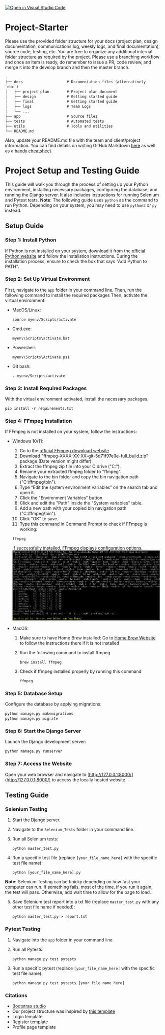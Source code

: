[![Open in Visual Studio Code](https://classroom.github.com/assets/open-in-vscode-718a45dd9cf7e7f842a935f5ebbe5719a5e09af4491e668f4dbf3b35d5cca122.svg)](https://classroom.github.com/online_ide?assignment_repo_id=12113061&assignment_repo_type=AssignmentRepo)

# Project-Starter

Please use the provided folder structure for your docs (project plan, design documentation, communications log, weekly logs, and final documentation), source code, testing, etc. You are free to organize any additional internal folder structure as required by the project. Please use a branching workflow and once an item is ready, do remember to issue a PR, code review, and merge it into the develop branch and then the master branch.

```
.
├── docs                    # Documentation files (alternatively `doc`)
│   ├── project plan        # Project plan document
│   ├── design              # Getting started guide
│   ├── final               # Getting started guide
│   ├── logs                # Team Logs
│   └── ...
├── app                     # Source files
├── tests                   # Automated tests
├── utils                   # Tools and utilities
└── README.md
```

Also, update your README.md file with the team and client/project information. You can find details on writing GitHub Markdown [here](https://docs.github.com/en/get-started/writing-on-github/getting-started-with-writing-and-formatting-on-github/basic-writing-and-formatting-syntax) as well as a [handy cheatsheet](https://enterprise.github.com/downloads/en/markdown-cheatsheet.pdf).

# Project Setup and Testing Guide

This guide will walk you through the process of setting up your Python environment, installing necessary packages, configuring the database, and running the Django server. It also includes instructions for running Selenium and Pytest tests.
**Note:** The following guide uses `python` as the command to run Python. Depending on your system, you may need to use `python3` or `py` instead.

## Setup Guide

### Step 1: Install Python

If Python is not installed on your system, download it from the [official Python website](https://www.python.org/downloads/) and follow the installation instructions. During the installation process, ensure to check the box that says "Add Python to PATH".

### Step 2: Set Up Virtual Environment

First, navigate to the `app` folder in your command line. Then, run the following command to install the required packages
Then, activate the virtual environment:

- MacOS/Linux:

  ```console
  source myenv/Scripts/activate
  ```
- Cmd.exe:

  ```console
  myenv\Scripts\activate.bat
  ```
- Powershell:

  ```console
  myenv\Scripts\Activate.ps1
  ```
- Git bash:

  ```console
  . myenv/Scripts/activate
  ```

### Step 3: Install Required Packages

With the virtual environment activated, install the necessary packages.

```console
pip install -r requirements.txt
```

### Step 4: FFmpeg Installation

If FFmpeg is not installed on your system, follow the instructions:

   - Windows 10/11:

      1. Go to the [official FFmpeg download website](https://www.gyan.dev/ffmpeg/builds/ffmpeg-git-github).
      2. Download "ffmpeg-XXXX-XX-XX-git-5d71f97e0e-full_build.zip" package (Date version might differ).
      3. Extract the ffmpeg zip file into your C drive ("C:\").
      4. Rename your extracted ffmpeg folder to "ffmpeg".
      5. Navigate to the bin folder and copy the bin navigation path ("C:\ffmpeg\bin").
      6. Type “Edit the system environment variables” on the search tab and open it.
      7. Click the "Environment Variables" button.
      8. Click and edit the "Path" inside the "System variables" table.
      9. Add a new path with your copied bin navigation path ("C:\ffmpeg\bin").
      10. Click "OK" to save.
      11. Type this command in Command Prompt to check if FFmpeg is working:

      ```console
      ffmpeg
      ```

      If successfully installed, FFmpeg displays configuration options.
      ![FFmpeg successful](docs/weekly%20logs/images/Adrian_images/ReadMe_images/ffmpeg.png)

   - MacOS:

      1. Make sure to have Home Brew installed:
         Go to [Home Brew Website](https://brew.sh/) to follow the instructions there if it is not installed
      2. Run the following command to install ffmpeg

         ```console
         brew install ffmpeg
         ```

      3. Check if ffmpeg installed properly by running this command

         ```console
         ffmpeg
         ```

### Step 5: Database Setup

Configure the database by applying migrations:

```console
python manage.py makemigrations
python manage.py migrate
```

### Step 6: Start the Django Server

Launch the Django development server:

```console
python manage.py runserver
```

### Step 7: Access the Website

Open your web browser and navigate to [http://127.0.0.1:8000/](http://127.0.0.1:8000/) to access the locally hosted website.

## Testing Guide

### Selenium Testing

1. Start the Django server.
2. Navigate to the `Selenium_Tests` folder in your command line.
3. Run all Selenium tests:

   ```console
   python master_test.py
   ```
4. Run a specific test file (replace `[your_file_name_here]` with the specific test file name):

   ```console
   python [your_file_name_here].py
   ```

**Note:** Selenium Testing can be finicky depending on how fast your computer can run. If something fails, most of the time, if you run it again, the test will pass. Otherwise, add wait time to allow for the page to load.

5. Save Selenium test report into a txt file (replace `master_test.py` with any other test file name if needed):

   ```console
   python master_test.py > report.txt
   ```

### Pytest Testing

1. Navigate into the `app` folder in your command line.
2. Run all Pytests:

   ```console
   python manage.py test pytests
   ```
3. Run a specific pytest (replace `[your_file_name_here]` with the specific test file name):

   ```console
   python manage.py test pytests.[your_file_name_here]
   ```

### Citations

- [Bootstrap studio](https://bootstrapstudio.io/)
- Our project structure was inspired by [this template](https://github.com/bunnythecompiler/video_app/tree/master)
- Login template
- Register template
- Profile page template
